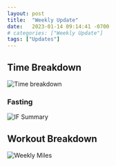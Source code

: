 ```yaml
---
layout: post
title:  "Weekly Update"
date:   2023-01-14 09:14:41 -0700
# categories: ["Weekly Update"]
tags: ["Updates"]
---
```


## Time Breakdown
![Time breakdown](/assets/images/total_times.png)

### Fasting
![IF Summary](/assets/images/if.png)


## Workout Breakdown
![Weekly Miles](/assets/images/weekly_miles.svg)
